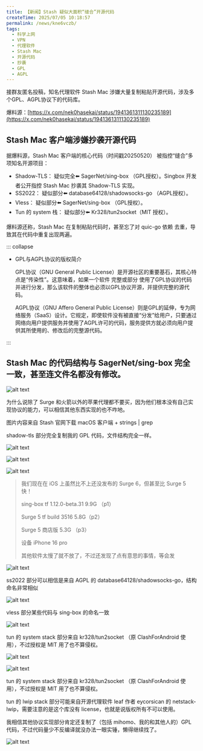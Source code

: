 ```yaml
---
title: 【新闻】Stash 疑似大面积“缝合”开源代码
createTime: 2025/07/05 10:18:57
permalink: /news/kne6vczb/
tags:
  - 科学上网
  - VPN
  - 代理软件
  - Stash Mac
  - 开源代码
  - 抄袭
  - GPL
  - AGPL
---
```


接群友匿名投稿，知名代理软件 Stash Mac 涉嫌大量复制粘贴开源代码，涉及多个GPL、AGPL协议下的代码库。

爆料源：[https://x.com/nek0hasekai/status/1941361311130235189](https://x.com/nek0hasekai/status/1941361311130235189)

<!-- more -->

## Stash Mac 客户端涉嫌抄袭开源代码

据爆料源，Stash Mac 客户端的核心代码（时间戳20250520） 被指控“缝合”多项知名开源项目：

- Shadow-TLS： 疑似完全⬅️ SagerNet/sing-box （GPL授权）。Singbox 开发者公开指控 Stash Mac 抄袭其 Shadow-TLS 实现。
- SS2022： 疑似部分⬅️ database64128/shadowsocks-go （AGPL授权）。
- Vless： 疑似部分⬅️ SagerNet/sing-box （GPL授权）。
- Tun 的 system 栈： 疑似部分⬅️ Kr328/tun2socket（MIT 授权）。

爆料源还称，Stash Mac 在复制粘贴代码时，甚至忘了对 quic-go 依赖 去重，导致其在代码中重复出现两遍。


::: collapse

- GPL与AGPL协议的版权简介

  GPL协议（GNU General Public License）是开源社区的重要基石，其核心特点是“传染性”。这意味着，如果一个软件 完整或部分 使用了GPL协议的代码并进行分发，那么该软件的整体也必须以GPL协议开源，并提供完整的源代码。

  AGPL协议（GNU Affero General Public License）则是GPL的延伸，专为网络服务（SaaS）设计。它规定，即使软件没有被直接“分发”给用户，只要通过网络向用户提供服务并使用了AGPL许可的代码，服务提供方就必须向用户提供其所使用的、修改后的完整源代码。

:::

## Stash Mac 的代码结构与 SagerNet/sing-box 完全一致，甚至连文件名都没有修改。

![alt text](images/Stash疑似大面积缝合开源代码/image.png)

为什么说除了 Surge 和火箭以外的苹果代理都不要买，因为他们根本没有自己实现协议的能力，可以相信其他东西实现的也不咋地。

图片内容来自 Stash 官网下载 macOS 客户端 + strings | grep

shadow-tls 部分完全复制我的 GPL 代码，文件结构完全一样。

![alt text](images/Stash疑似大面积缝合开源代码/image-1.png)

![alt text](images/Stash疑似大面积缝合开源代码/image-2.png)

![alt text](images/Stash疑似大面积缝合开源代码/image-3.png)

> 我们现在在 iOS 上虽然比不上还没发布的 Surge 6，但甚至比 Surge 5 快！
>
> sing-box tf 1.12.0-beta.31 9.9G （p1）
>
> Surge 5 tf build 3516 5.8G（p2）
>
> Surge 5 商店版 5.3G （p3）
>
> 设备 iPhone 16 pro
>
> 其他软件太慢了就不放了，不过还发现了点有意思的事情，等会发

![alt text](images/Stash疑似大面积缝合开源代码/image-4.png)

ss2022 部分可以相信是来自 AGPL 的 database64128/shadowsocks-go，结构命名非常相似

![alt text](images/Stash疑似大面积缝合开源代码/image-5.png)

vless 部分某些代码与 sing-box 的命名一致

![alt text](images/Stash疑似大面积缝合开源代码/image-6.png)

tun 的 system stack 部分来自 kr328/tun2socket （原 ClashForAndroid 使用），不过授权是 MIT 用了也不算侵权。

![alt text](images/Stash疑似大面积缝合开源代码/image-7.png)

![alt text](images/Stash疑似大面积缝合开源代码/image-8.png)

tun 的 system stack 部分来自 kr328/tun2socket （原 ClashForAndroid 使用），不过授权是 MIT 用了也不算侵权。

tun 的 lwip stack 部分可能来自开源代理软件 leaf 作者 eycorsican 的 netstack-lwip，需要注意的是这个库没有 license，也就是说版权所有不可以使用。

我相信其他协议实现部分肯定还复制了（包括 mihomo、我的和其他人的）GPL 代码，不过代码量少不反编译就没办法一眼实锤，懒得继续找了。

![alt text](images/Stash疑似大面积缝合开源代码/image-9.png)